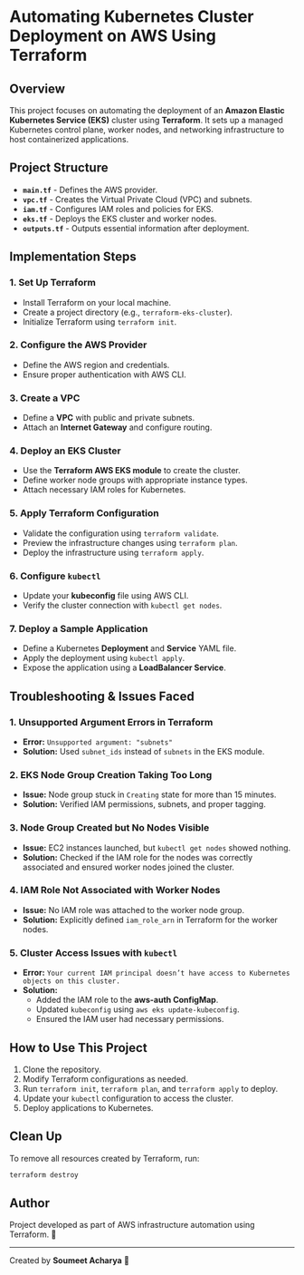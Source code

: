 # Automating Kubernetes Cluster Deployment on AWS Using Terraform

## Overview
This project focuses on automating the deployment of an **Amazon Elastic Kubernetes Service (EKS)** cluster using **Terraform**. It sets up a managed Kubernetes control plane, worker nodes, and networking infrastructure to host containerized applications.

## Project Structure
- **`main.tf`** - Defines the AWS provider.
- **`vpc.tf`** - Creates the Virtual Private Cloud (VPC) and subnets.
- **`iam.tf`** - Configures IAM roles and policies for EKS.
- **`eks.tf`** - Deploys the EKS cluster and worker nodes.
- **`outputs.tf`** - Outputs essential information after deployment.

## Implementation Steps
### 1. Set Up Terraform
- Install Terraform on your local machine.
- Create a project directory (e.g., `terraform-eks-cluster`).
- Initialize Terraform using `terraform init`.

### 2. Configure the AWS Provider
- Define the AWS region and credentials.
- Ensure proper authentication with AWS CLI.

### 3. Create a VPC
- Define a **VPC** with public and private subnets.
- Attach an **Internet Gateway** and configure routing.

### 4. Deploy an EKS Cluster
- Use the **Terraform AWS EKS module** to create the cluster.
- Define worker node groups with appropriate instance types.
- Attach necessary IAM roles for Kubernetes.

### 5. Apply Terraform Configuration
- Validate the configuration using `terraform validate`.
- Preview the infrastructure changes using `terraform plan`.
- Deploy the infrastructure using `terraform apply`.

### 6. Configure `kubectl`
- Update your **kubeconfig** file using AWS CLI.
- Verify the cluster connection with `kubectl get nodes`.

### 7. Deploy a Sample Application
- Define a Kubernetes **Deployment** and **Service** YAML file.
- Apply the deployment using `kubectl apply`.
- Expose the application using a **LoadBalancer Service**.

## Troubleshooting & Issues Faced
### 1. **Unsupported Argument Errors in Terraform**
- **Error:** `Unsupported argument: "subnets"`
- **Solution:** Used `subnet_ids` instead of `subnets` in the EKS module.

### 2. **EKS Node Group Creation Taking Too Long**
- **Issue:** Node group stuck in `Creating` state for more than 15 minutes.
- **Solution:** Verified IAM permissions, subnets, and proper tagging.

### 3. **Node Group Created but No Nodes Visible**
- **Issue:** EC2 instances launched, but `kubectl get nodes` showed nothing.
- **Solution:** Checked if the IAM role for the nodes was correctly associated and ensured worker nodes joined the cluster.

### 4. **IAM Role Not Associated with Worker Nodes**
- **Issue:** No IAM role was attached to the worker node group.
- **Solution:** Explicitly defined `iam_role_arn` in Terraform for the worker nodes.

### 5. **Cluster Access Issues with `kubectl`**
- **Error:** `Your current IAM principal doesn’t have access to Kubernetes objects on this cluster.`
- **Solution:**
  - Added the IAM role to the **aws-auth ConfigMap**.
  - Updated `kubeconfig` using `aws eks update-kubeconfig`.
  - Ensured the IAM user had necessary permissions.

## How to Use This Project
1. Clone the repository.
2. Modify Terraform configurations as needed.
3. Run `terraform init`, `terraform plan`, and `terraform apply` to deploy.
4. Update your `kubectl` configuration to access the cluster.
5. Deploy applications to Kubernetes.

## Clean Up
To remove all resources created by Terraform, run:
```sh
terraform destroy
```

## Author
Project developed as part of AWS infrastructure automation using Terraform. 🚀

---

Created by **Soumeet Acharya** 🚀